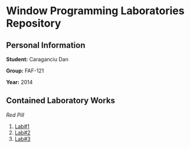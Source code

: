 # Window Programming Laboratories Repository

## Personal Information

**Student:** Caraganciu Dan	

**Group:** FAF-121

**Year:** 2014

## Contained Laboratory Works

_Red Pill_

1. [Lab#1](https://github.com/TUM-FAF/FAF-121-Caraganciu-Dan/tree/master/WP/Lab%231)
2. [Lab#2](https://github.com/TUM-FAF/FAF-121-Caraganciu-Dan/tree/master/WP/Lab%232)
3. [Lab#3](https://github.com/TUM-FAF/FAF-121-Caraganciu-Dan/tree/master/WP/Lab%233)
